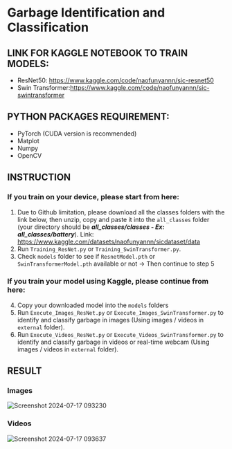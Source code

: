 # Garbage Identification and Classification
## LINK FOR KAGGLE NOTEBOOK TO TRAIN MODELS:
- ResNet50: https://www.kaggle.com/code/naofunyannn/sic-resnet50
- Swin Transformer:https://www.kaggle.com/code/naofunyannn/sic-swintransformer
## PYTHON PACKAGES REQUIREMENT:
- PyTorch (CUDA version is recommended)
- Matplot
- Numpy
- OpenCV
## INSTRUCTION
### If you train on your device, please start from here:
1. Due to Github limitation, please download all the classes folders with the link below, then unzip, copy and paste it into the `all_classes` folder (your directory should be ***all_classes/classes - Ex: all_classes/battery***). Link: https://www.kaggle.com/datasets/naofunyannn/sicdataset/data
2. Run `Training_ResNet.py` or `Training_SwinTransformer.py`.
3. Check `models` folder to see if `ResnetModel.pth` or `SwinTransformerModel.pth` available or not -> Then continue to step 5
### If you train your model using Kaggle, please continue from here:
4. Copy your downloaded model into the `models` folders
5. Run `Execute_Images_ResNet.py` or `Execute_Images_SwinTransformer.py` to identify and classify garbage in images (Using images / videos in `external` folder).
6. Run `Execute_Videos_ResNet.py` or `Execute_Videos_SwinTransformer.py` to identify and classify garbage in videos or real-time webcam (Using images / videos in `external` folder).
## RESULT
### Images
![Screenshot 2024-07-17 093230](https://github.com/user-attachments/assets/e702785d-3a18-4050-9b86-00753e3a0e30)
### Videos
![Screenshot 2024-07-17 093637](https://github.com/user-attachments/assets/91760098-6e9b-46a7-996e-5a6bd5093265)

